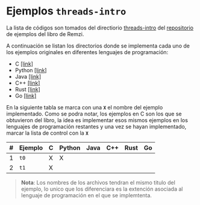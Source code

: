 # Ejemplos `threads-intro`

La lista de códigos son tomados del directiorio [threads-intro](https://github.com/remzi-arpacidusseau/ostep-code/tree/master/threads-intro) del [repositorio](https://github.com/remzi-arpacidusseau/ostep-code/tree/master) de ejemplos del libro de Remzi.

A continuación se listan los directorios donde se implementa cada uno de los ejemplos originales en diferentes lenguajes de programación:
* C [[link]](./c/)
* Python [[link]](./python/)
* Java [[link]](./java/)
* C++ [[link]](./go/)
* Rust [[link]](./rust/)
* Go [[link]](./go/)

En la siguiente tabla se marca con una **`X`** el nombre del ejemplo implementado. Como se podra notar, los ejemplos en C son los que se obtuvieron del libro, la idea es implementar esos mismos ejemplos en los lenguajes de programación restantes y una vez se hayan implementado, marcar la lista de control con la **`X`**

|#|Ejemplo|C|Python|Java|C++|Rust|Go|
|---|---|---|---|---|---|---|---|
|1|`t0`|X|X|||||
|2|`t1`|X||||||

> **Nota**: Los nombres de los archivos tendran el mismo titulo del ejemplo, lo unico que los diferenciara es la extención asociada al lenguaje de programación en el que se implemtenta.